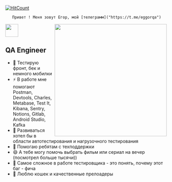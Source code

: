 [![HitCount](https://komarev.com/ghpvc/?username=Suop2&label=Profile%20views&color=60dae2&style=flat)](https://github.com/Suop2)


       Привет ! Меня зовут Егор, мой [телеграмм]("https://t.me/eggorqa")
       


<img align="right" width="350" src="[https://giphy.com/embed/zzD83Y042i0b9kN22B](https://giphy.com/gifs/Marinaannsimone-questions-q-a-marina-simone-zzD83Y042i0b9kN22B)"/>

  <img src="steck/wave.gif" width="40px">
  
  
  
  ##  QA Engineer
  
- 🔭 Тестирую фронт, бек и немного мобилки
- ⚡ В работе мне помогают Postman, Devtools, Charles, Metabase, Test It, Kibana, Sentry, Notions, Gitlab, Android Studio, Kafka
- 🌱 Развиваться хотел бы в области автотестирования и нагрузочного тестирования
- 👯 Помогаю ребятам с техподдержки
- 😄 А тебе могу помочь выбрать фильм или сериал на вечер (посмотрел больше тысячи))
- 🤔 Самое сложное в работе тестировщика - это понять, почему этот баг - фича
- 💞️ Люблю кошек и качественные прелоадеры
<br>

